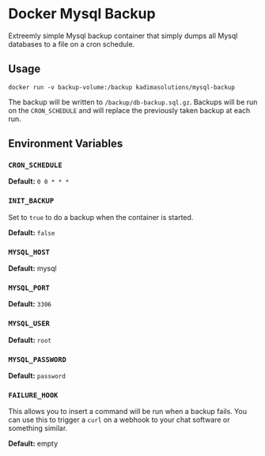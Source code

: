 # Docker Mysql Backup

Extreemly simple Mysql backup container that simply dumps all Mysql databases to a file on a cron schedule.

## Usage

```
docker run -v backup-volume:/backup kadimasolutions/mysql-backup
```

The backup will be written to `/backup/db-backup.sql.gz`. Backups will be run on the `CRON_SCHEDULE` and will replace the previously taken backup at each run.

## Environment Variables

### `CRON_SCHEDULE`

**Default:** `0 0 * * *`

### `INIT_BACKUP`

Set to `true` to do a backup when the container is started.

**Default:** `false`

### `MYSQL_HOST`

**Default:** mysql

### `MYSQL_PORT`

**Default:** `3306`

### `MYSQL_USER`

**Default:** `root`

### `MYSQL_PASSWORD`

**Default:** `password`

### `FAILURE_HOOK`

This allows you to insert a command will be run when a backup fails. You can use this to trigger a `curl` on a webhook to your chat software or something similar.

**Default:** empty
